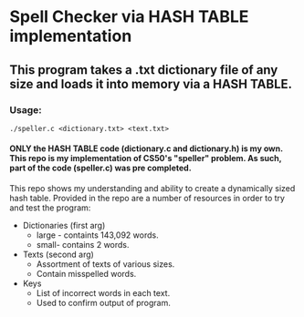# Spell Checker via HASH TABLE implementation

## This program takes a .txt dictionary file of any size and loads it into memory via a HASH TABLE. 

### Usage:

```
./speller.c <dictionary.txt> <text.txt>
```



#### ONLY the HASH TABLE code (dictionary.c and dictionary.h) is my own. This repo is my implementation of CS50's "speller" problem. As such, part of the code (speller.c) was pre completed.


This repo shows my understanding and ability to create a dynamically sized hash table. Provided in the repo are a number of resources in order to try and test the program:

* Dictionaries (first arg)
    * large - containts 143,092 words.
    * small- contains 2 words.
* Texts (second arg)
    * Assortment of texts of various sizes.
    * Contain misspelled words.
* Keys 
    * List of incorrect words in each text.
    * Used to confirm output of program.
